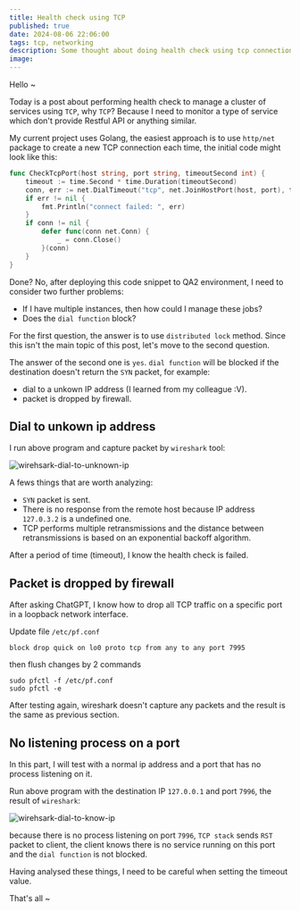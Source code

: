 ```yaml
---
title: Health check using TCP
published: true
date: 2024-08-06 22:06:00
tags: tcp, networking
description: Some thought about doing health check using tcp connection
image: 
---
```


Hello ~

Today is a post about performing health check to manage a cluster of services using `TCP`, why `TCP`? Because I need to monitor a type of service which don't provide Restful API or anything similar.

My current project uses Golang, the easiest approach is to use `http/net` package to create a new TCP connection each time, the initial code might look like this:

```go
func CheckTcpPort(host string, port string, timeoutSecond int) {
	timeout := time.Second * time.Duration(timeoutSecond)
	conn, err := net.DialTimeout("tcp", net.JoinHostPort(host, port), timeout)
	if err != nil {
		fmt.Println("connect failed: ", err)
	}
	if conn != nil {
		defer func(conn net.Conn) {
			_ = conn.Close()
		}(conn)
	}
}
```

Done? No, after deploying this code snippet to QA2 environment, I need to consider two further problems:

- If I have multiple instances, then how could I manage these jobs?
- Does the `dial function` block?

For the first question, the answer is to use `distributed lock` method. Since this isn't the main topic of this post, let's move to the second question.

The answer of the second one is `yes`. `dial function` will be blocked if the destination doesn't return the `SYN` packet, for example:

- dial to a unkown IP address (I learned from my colleague :V).
- packet is dropped by firewall.

## Dial to unkown ip address

I run above program and capture packet by `wireshark` tool:

![wirehsark-dial-to-unknown-ip](img/unknow-ip.png)

A fews things that are worth analyzing:

- `SYN` packet is sent.
- There is no response from the remote host because IP address `127.0.3.2` is a undefined one.
- TCP performs multiple retransmissions and the distance between retransmissions is based on an exponential backoff algorithm.

After a period of time (timeout), I know the health check is failed.

## Packet is dropped by firewall

After asking ChatGPT, I know how to drop all TCP traffic on a specific port in a loopback network interface.

Update file `/etc/pf.conf` 

```vim
block drop quick on lo0 proto tcp from any to any port 7995
```

then flush changes by 2 commands

```shell
sudo pfctl -f /etc/pf.conf
sudo pfctl -e
```

After testing again, wireshark doesn't capture any packets and the result is the same as previous section.

## No listening process on a port

In this part, I will test with a normal ip address and a port that has no process listening on it.

Run above program with the destination IP `127.0.0.1` and port `7996`, the result of `wireshark`:

![wirehsark-dial-to-know-ip](img/no-listen-process.png)

because there is no process listening on port `7996`, `TCP stack` sends `RST` packet to client, the client knows there is no service running on this port and the `dial function` is not blocked. 

Having analysed these things, I need to be careful when setting the timeout value.

That's all ~